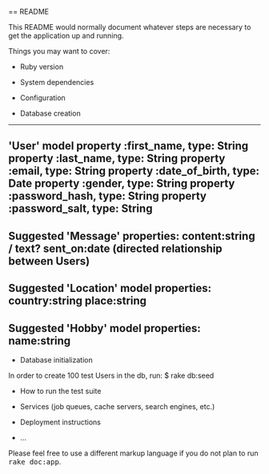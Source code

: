 == README

This README would normally document whatever steps are necessary to get the
application up and running.

Things you may want to cover:

* Ruby version

* System dependencies

* Configuration

* Database creation
------------------------------------------------
'User' model
	property :first_name, type: String
	property :last_name, type: String
	property :email, type: String
	property :date_of_birth, type: Date
	property :gender, type: String
	property :password_hash, type: String
	property :password_salt, type: String
------------------------------------------------
Suggested 'Message' properties:
content:string / text?
sent_on:date
(directed relationship between Users)
------------------------------------------------
Suggested 'Location' model properties:
country:string
place:string
------------------------------------------------
Suggested 'Hobby' model properties:
name:string
------------------------------------------------

* Database initialization

In order to create 100 test Users in the db, run:
$ rake db:seed

* How to run the test suite

* Services (job queues, cache servers, search engines, etc.)

* Deployment instructions

* ...


Please feel free to use a different markup language if you do not plan to run
<tt>rake doc:app</tt>.
